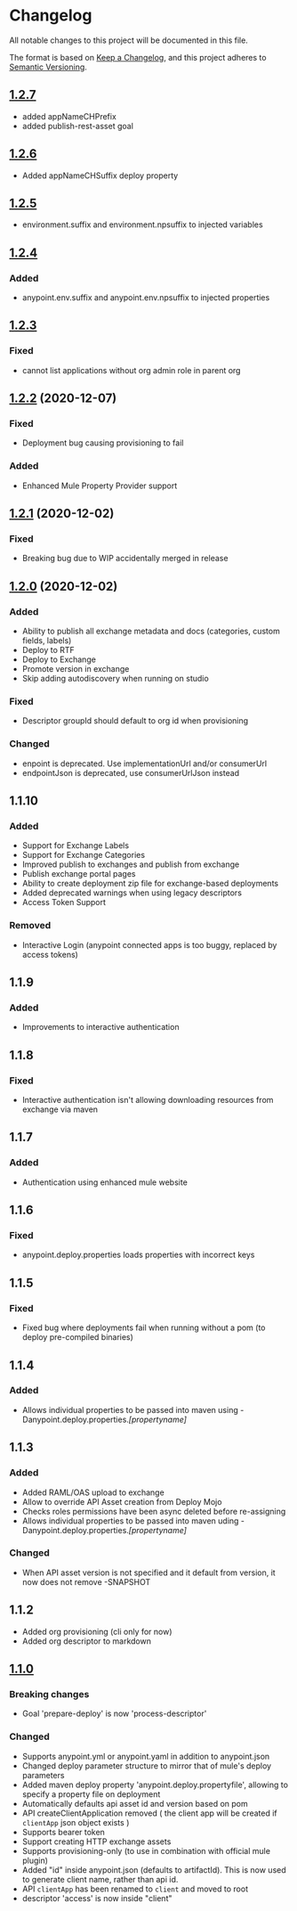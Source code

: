 # Changelog

All notable changes to this project will be documented in this file.

The format is based on [Keep a Changelog](https://keepachangelog.com/en/1.0.0/),
and this project adheres to [Semantic Versioning](https://semver.org/spec/v2.0.0.html).

## [1.2.7](https://gitlab.com/aeontronix/oss/enhanced-mule/enhanced-mule-tools/-/releases/v1.2.7)

- added appNameCHPrefix
- added publish-rest-asset goal

## [1.2.6](https://gitlab.com/aeontronix/oss/enhanced-mule/enhanced-mule-tools/-/releases/v1.2.6)

- Added appNameCHSuffix deploy property

## [1.2.5](https://gitlab.com/aeontronix/oss/enhanced-mule/enhanced-mule-tools/-/releases/v1.2.5)

- environment.suffix and environment.npsuffix to injected variables

## [1.2.4](https://gitlab.com/aeontronix/oss/enhanced-mule/enhanced-mule-tools/-/releases/v1.2.4)

### Added

- anypoint.env.suffix and anypoint.env.npsuffix to injected properties

## [1.2.3](https://gitlab.com/aeontronix/oss/enhanced-mule/enhanced-mule-tools/-/releases/v1.2.3)

### Fixed

- cannot list applications without org admin role in parent org

## [1.2.2](https://gitlab.com/aeontronix/oss/enhanced-mule/enhanced-mule-tools/-/releases/v1.2.2) (2020-12-07)

### Fixed

- Deployment bug causing provisioning to fail

### Added

- Enhanced Mule Property Provider support

## [1.2.1](https://gitlab.com/aeontronix/oss/enhanced-mule/enhanced-mule-tools/-/releases/v1.2.1) (2020-12-02)

### Fixed

- Breaking bug due to WIP accidentally merged in release


## [1.2.0](https://gitlab.com/aeontronix/oss/enhanced-mule/enhanced-mule-tools/-/releases/v1.2.0) (2020-12-02)

### Added

- Ability to publish all exchange metadata and docs (categories, custom fields, labels)
- Deploy to RTF
- Deploy to Exchange
- Promote version in exchange
- Skip adding autodiscovery when running on studio

### Fixed

- Descriptor groupId should default to org id when provisioning

### Changed

- enpoint is deprecated. Use implementationUrl and/or consumerUrl
- endpointJson is deprecated, use consumerUrlJson instead

## 1.1.10

### Added

- Support for Exchange Labels
- Support for Exchange Categories
- Improved publish to exchanges and publish from exchange
- Publish exchange portal pages
- Ability to create deployment zip file for exchange-based deployments
- Added deprecated warnings when using legacy descriptors
- Access Token Support

### Removed

- Interactive Login (anypoint connected apps is too buggy, replaced by access tokens)

## 1.1.9

### Added

- Improvements to interactive authentication

## 1.1.8

### Fixed

- Interactive authentication isn't allowing downloading resources from exchange via maven

## 1.1.7

### Added

- Authentication using enhanced mule website

## 1.1.6

### Fixed

- anypoint.deploy.properties loads properties with incorrect keys

## 1.1.5

### Fixed

- Fixed bug where deployments fail when running without a pom (to deploy pre-compiled binaries)


## 1.1.4

### Added

- Allows individual properties to be passed into maven using -Danypoint.deploy.properties.*[propertyname]*

## 1.1.3

### Added

- Added RAML/OAS upload to exchange
- Allow to override API Asset creation from Deploy Mojo
- Checks roles permissions have been async deleted before re-assigning
- Allows individual properties to be passed into maven uding -Danypoint.deploy.properties.*[propertyname]*

### Changed

- When API asset version is not specified and it default from version, it now does not remove -SNAPSHOT

## 1.1.2

- Added org provisioning (cli only for now)
- Added org descriptor to markdown

## [1.1.0](https://gitlab.com/aeontronix/oss/enhanced-mule-tools/-/milestones/2)

### Breaking changes

- Goal 'prepare-deploy' is now 'process-descriptor'

### Changed

- Supports anypoint.yml or anypoint.yaml in addition to anypoint.json
- Changed deploy parameter structure to mirror that of mule's deploy parameters
- Added maven deploy property 'anypoint.deploy.propertyfile', allowing to specify a property file on deployment
- Automatically defaults api asset id and version based on pom
- API createClientApplication removed ( the client app will be created if `clientApp` json object exists )
- Supports bearer token
- Support creating HTTP exchange assets
- Supports provisioning-only (to use in combination with official mule plugin)
- Added "id" inside anypoint.json (defaults to artifactId). This is now used to generate client name, rather than api id.
- API `clientApp` has been renamed to `client` and moved to root
- descriptor 'access' is now inside "client"
